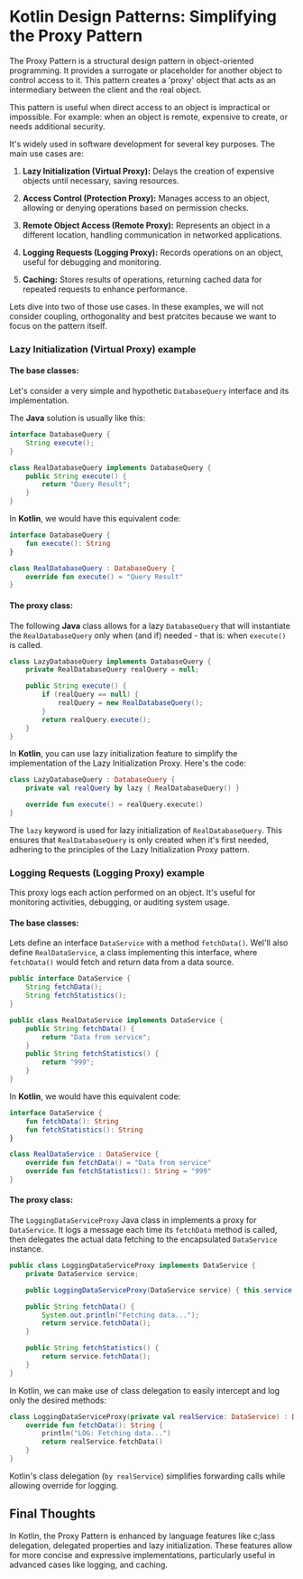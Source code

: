 # Kotlin Design Patterns: Simplifying the Proxy Pattern

The Proxy Pattern is a structural design pattern in object-oriented programming. It provides a surrogate or placeholder for another object to control access to it. This pattern creates a 'proxy' object that acts as an intermediary between the client and the real object.

This pattern is useful when direct access to an object is impractical or impossible. For example: when an object is remote, expensive to create, or needs additional security.

It's widely used in software development for several key purposes. The main use cases are:

1.  **Lazy Initialization (Virtual Proxy):** Delays the creation of expensive objects until necessary, saving resources.

2.  **Access Control (Protection Proxy):** Manages access to an object, allowing or denying operations based on permission checks.

3.  **Remote Object Access (Remote Proxy):** Represents an object in a different location, handling communication in networked applications.

4.  **Logging Requests (Logging Proxy):** Records operations on an object, useful for debugging and monitoring.

5.  **Caching:** Stores results of operations, returning cached data for repeated requests to enhance performance.

Lets dive into two of those use cases. In these examples, we will not consider coupling, orthogonality and best pratcites because we want to focus on the pattern itself.


### Lazy Initialization (Virtual Proxy) example

#### The base classes:

Let's consider a very simple and hypothetic `DatabaseQuery` interface and its implementation. 

The **Java** solution is usually like this:
```java
interface DatabaseQuery { 
    String execute(); 
}

class RealDatabaseQuery implements DatabaseQuery {
    public String execute() {
        return "Query Result";
    }
}
```
In **Kotlin**, we would have this equivalent code:
```kotlin
interface DatabaseQuery {
    fun execute(): String
}

class RealDatabaseQuery : DatabaseQuery {
    override fun execute() = "Query Result"
}
```

#### The proxy class:
The following **Java** class allows for a lazy `DatabaseQuery` that will instantiate the `RealDatabaseQuery` only when (and if) needed - that is: when `execute()` is called.
```java
class LazyDatabaseQuery implements DatabaseQuery {
    private RealDatabaseQuery realQuery = null;

    public String execute() {
        if (realQuery == null) {
            realQuery = new RealDatabaseQuery();
        }
        return realQuery.execute();
    }
}
```
In **Kotlin**, you can use lazy initialization feature to simplify the implementation of the Lazy Initialization Proxy. Here's the code:
```kotlin
class LazyDatabaseQuery : DatabaseQuery {
    private val realQuery by lazy { RealDatabaseQuery() }

    override fun execute() = realQuery.execute()
}
```
The `lazy` keyword is used for lazy initialization of `RealDatabaseQuery`. This ensures that `RealDatabaseQuery` is only created when it's first needed, adhering to the principles of the Lazy Initialization Proxy pattern.

### Logging Requests (Logging Proxy) example

This proxy logs each action performed on an object. It's useful for monitoring activities, debugging, or auditing system usage.

#### The base classes:

Lets define an interface `DataService` with a method `fetchData()`. Wel'll also define `RealDataService`, a class implementing this interface, where `fetchData()` would fetch and return data from a data source.

```java
public interface DataService {
    String fetchData();
	String fetchStatistics();
}

public class RealDataService implements DataService {
    public String fetchData() {
        return "Data from service";
    }
    public String fetchStatistics() {
	    return "999";
	}
}
```
In **Kotlin**, we would have this equivalent code:
```kotlin
interface DataService {
    fun fetchData(): String
    fun fetchStatistics(): String
}

class RealDataService : DataService {
    override fun fetchData() = "Data from service"
    override fun fetchStatistics(): String = "999"
}
```

#### The proxy class:

The `LoggingDataServiceProxy` Java class in implements a proxy for `DataService`. It logs a message each time its `fetchData` method is called, then delegates the actual data fetching to the encapsulated `DataService` instance.
```java
public class LoggingDataServiceProxy implements DataService {
    private DataService service;

    public LoggingDataServiceProxy(DataService service) { this.service = service } 

    public String fetchData() {
        System.out.println("Fetching data...");
        return service.fetchData();
    }

	public String fetchStatistics() {
        return service.fetchData();
    }
}
```

In Kotlin, we can make use of class delegation to easily intercept and log only the desired methods:
```kotlin
class LoggingDataServiceProxy(private val realService: DataService) : DataService by realService {
    override fun fetchData(): String {
        println("LOG: Fetching data...")
        return realService.fetchData()
    }
}
```
Kotlin's class delegation (`by realService`) simplifies forwarding calls while allowing override for logging.

## Final Thoughts
In Kotlin, the Proxy Pattern is enhanced by language features like c;lass delegation, delegated properties and lazy initialization. These features allow for more concise and expressive implementations, particularly useful in advanced cases like logging, and caching.